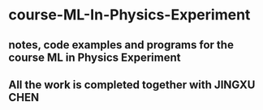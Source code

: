 # course-ML-In-Physics-Experiment
## notes, code examples and programs for the course ML in Physics Experiment
## All the work is completed together with JINGXU CHEN
